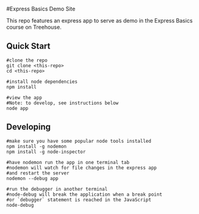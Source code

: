 #Express Basics Demo Site

This repo features an express app to serve as demo in the Express Basics course on Treehouse.

## Quick Start
```
#clone the repo
git clone <this-repo>
cd <this-repo>

#install node dependencies
npm install

#view the app
#Note: to develop, see instructions below
node app
```

## Developing
```
#make sure you have some popular node tools installed
npm install -g nodemon
npm install -g node-inspector

#have nodemon run the app in one terminal tab
#nodemon will watch for file changes in the express app
#and restart the server
nodemon --debug app 

#run the debugger in another terminal
#node-debug will break the application when a break point
#or `debugger` statement is reached in the JavaScript
node-debug
```
